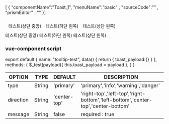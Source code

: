 <!--split:basic-->
[ { "componentName":"Toast_1", "menuName":"basic" , "sourceCode":""  , "prismEditor" : ""  }]

<!--split:Toast_1:sourceCode-->
<gt-toast v-model="toast_payload" />
<div style="padding:10px;">
  <gtbutton indicator="primary" @click="$_test({type:'primary', message:'hello world', direction: 'center-top' })" style="margin-right:10px;">테스트(상단 중앙)</gtbutton>
  <gtbutton indicator="secondary" @click="$_test({type:'warning', message:'hello world2', direction: 'left-bottom' })" style="margin-right:10px;" >테스트(하단 왼쪽)</gtbutton>
  <gtbutton indicator="danger" @click="$_test({type:'danger', message:'hello world3', direction: 'left-top' })" style="margin-right:10px;">테스트(상단 왼쪽)</gtbutton>
</div>

<!--split:Toast_1:prismEditor-->
<gt-toast v-model="toast_payload" />
<gtbutton indicator="primary" @click="$_test({type:'primary', message:'hello world', direction: 'center-top' })">테스트(상단 중앙)</gtbutton>
<gtbutton indicator="secondary" @click="$_test({type:'warning', message:'hello world2', direction: 'left-bottom' })" >테스트(하단 왼쪽)</gtbutton>
<gtbutton indicator="danger" @click="$_test({type:'danger', message:'hello world3', direction: 'left-top' })">테스트(상단 왼쪽)</gtbutton>

### vue-component script ###

export default {
  name: "tooltip-test",
  data() {
    return {
      toast_payload:{} 
    }
  },
  methods: {
    $_test(payload){
      this.toast_payload = payload
    },
  }
}    

<!--split:props-->

| OPTION | TYPE | DEFAULT | DESCRIPTION |
|--|--|--|----| 
| type | String | 'primary' | 'primary','info','warning','danger'  |
| direction | String | 'center-top' | 'right-top','left-top','right-bottom','left-bottom','center-top','center-bottom'  |
| message | String | false | required : true  |

